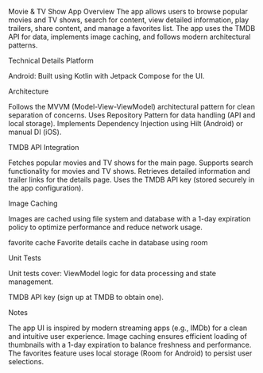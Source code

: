 Movie & TV Show App
Overview
The app allows users to browse popular movies and TV shows,
search for content, view detailed information, play trailers, share content, and manage a favorites list. 
The app uses the TMDB API for data, implements image caching, and follows modern architectural patterns.


Technical Details
Platform

Android: Built using Kotlin with Jetpack Compose for the UI.

Architecture

Follows the MVVM (Model-View-ViewModel) architectural pattern for clean separation of concerns.
Uses Repository Pattern for data handling (API and local storage).
Implements Dependency Injection using Hilt (Android) or manual DI (iOS).

TMDB API Integration

Fetches popular movies and TV shows for the main page.
Supports search functionality for movies and TV shows.
Retrieves detailed information and trailer links for the details page.
Uses the TMDB API key (stored securely in the app configuration).

Image Caching

Images are cached using file system and database with a 1-day expiration policy to optimize performance and reduce network usage.

favorite cache
Favorite details cache in database using room

Unit Tests

Unit tests cover:
ViewModel logic for data processing and state management.


TMDB API key (sign up at TMDB to obtain one).


Notes

The app UI is inspired by modern streaming apps (e.g., IMDb) for a clean and intuitive user experience.
Image caching ensures efficient loading of thumbnails with a 1-day expiration to balance freshness and performance.
The favorites feature uses local storage (Room for Android) to persist user selections.

